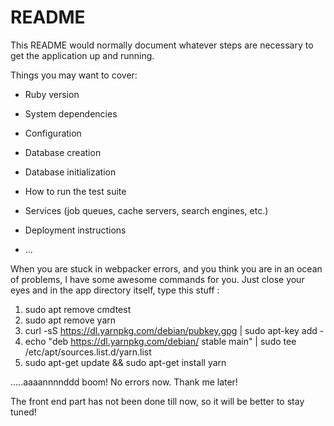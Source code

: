 # README

This README would normally document whatever steps are necessary to get the
application up and running.

Things you may want to cover:

* Ruby version

* System dependencies

* Configuration

* Database creation

* Database initialization

* How to run the test suite

* Services (job queues, cache servers, search engines, etc.)

* Deployment instructions

* ...


When you are stuck in webpacker errors, and you think you are in an ocean of problems, 
I have some awesome commands for you. Just close your eyes and in the app directory itself, type this stuff :

1. sudo apt remove cmdtest
2. sudo apt remove yarn
4. curl -sS https://dl.yarnpkg.com/debian/pubkey.gpg | sudo apt-key add -
5. echo "deb https://dl.yarnpkg.com/debian/ stable main" | sudo tee /etc/apt/sources.list.d/yarn.list
6. sudo apt-get update && sudo apt-get install yarn

.....aaaannnnddd boom! No errors now.
Thank me later!


The front end part has not been done till now, so it will be better to stay tuned!
